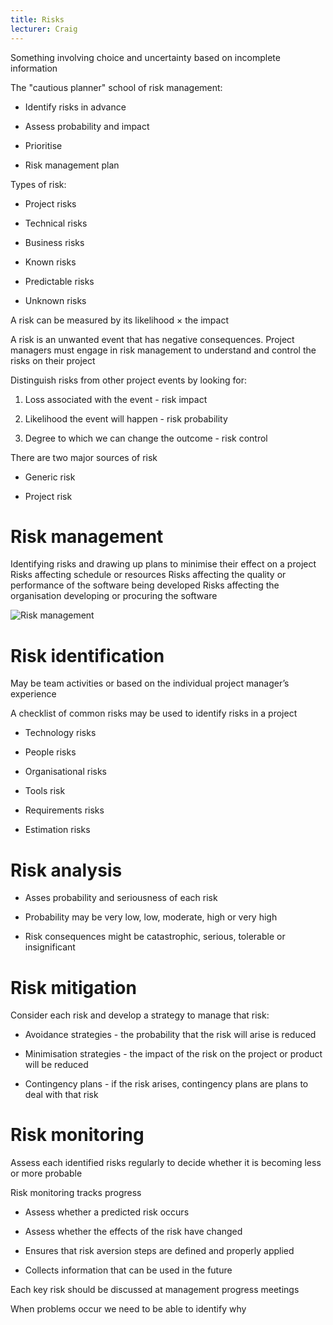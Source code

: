 ```yaml
---
title: Risks
lecturer: Craig
---
```


<Definition name="Risk">
Something involving choice and uncertainty based on incomplete information
</Definition>

The "cautious planner" school of risk management:

-   Identify risks in advance

-   Assess probability and impact

-   Prioritise

-   Risk management plan

Types of risk:

-   Project risks

-   Technical risks

-   Business risks

-   Known risks

-   Predictable risks

-   Unknown risks

A risk can be measured by its likelihood $\times$ the impact

A risk is an unwanted event that has negative consequences. Project
managers must engage in risk management to understand and control the
risks on their project

Distinguish risks from other project events by looking for:

1.  Loss associated with the event - risk impact

2.  Likelihood the event will happen - risk probability

3.  Degree to which we can change the outcome - risk control

There are two major sources of risk

-   Generic risk

-   Project risk

# Risk management

<Definition name="Risk management">
Identifying risks and drawing up plans to minimise their effect on a project
</Definition>

<Definition name="Project Risks">
Risks affecting schedule or resources
</Definition>

<Definition name="Product Risks">
Risks affecting the quality or performance of the software being developed
</Definition>

<Definition name="Business Risks">
Risks affecting the organisation developing or procuring the software
</Definition>

![Risk management](/img/Year_2/Software_Engineering/Risks/risk_management.webp)

# Risk identification

May be team activities or based on the individual project manager’s
experience

A checklist of common risks may be used to identify risks in a project

-   Technology risks

-   People risks

-   Organisational risks

-   Tools risk

-   Requirements risks

-   Estimation risks

# Risk analysis

-   Asses probability and seriousness of each risk

-   Probability may be very low, low, moderate, high or very high

-   Risk consequences might be catastrophic, serious, tolerable or
    insignificant

# Risk mitigation

Consider each risk and develop a strategy to manage that risk:

-   Avoidance strategies - the probability that the risk will arise is
    reduced

-   Minimisation strategies - the impact of the risk on the project or
    product will be reduced

-   Contingency plans - if the risk arises, contingency plans are plans
    to deal with that risk

# Risk monitoring

Assess each identified risks regularly to decide whether it is becoming
less or more probable

Risk monitoring tracks progress

-   Assess whether a predicted risk occurs

-   Assess whether the effects of the risk have changed

-   Ensures that risk aversion steps are defined and properly applied

-   Collects information that can be used in the future

Each key risk should be discussed at management progress meetings

When problems occur we need to be able to identify why
